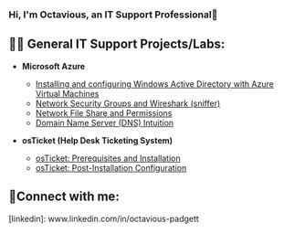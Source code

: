 ### Hi, I'm Octavious, an IT Support Professional👋

 ## 👨‍💻 General IT Support Projects/Labs:  
- <b>Microsoft Azure</b>
  - [Installing and configuring Windows Active Directory with Azure Virtual Machines](https://github.com/OPadgett/ADconfig/)  
  - [Network Security Groups and Wireshark (sniffer)](https://github.com/SenseiK954/NSG-WS)  
  - [Network File Share and Permissions](https://github.com/SenseiK954/NFS)  
  - [Domain Name Server (DNS) Intuition](https://github.com/SenseiK954/DNST)  
  
- <b>osTicket (Help Desk Ticketing System)</b>
  - [osTicket: Prerequisites and Installation](https://github.com/OPadgett/osticket-prereqs)
  - [osTicket: Post-Installation Configuration](https://github.com/OPadgett/osticketing-postconfig/)
  

<h2>🤳Connect with me:</h2>
[linkedin]: www.linkedin.com/in/octavious-padgett


